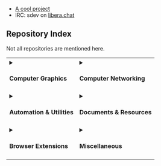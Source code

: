 - [A cool project](https://github.com/sujaldev/skylon)
- IRC: sdev on [libera.chat](https://libera.chat/)

## Repository Index

Not all repositories are mentioned here.

<table>
<tr>
<td>
<details>
<summary><h4>Computer Graphics</h4></summary>
<ul>
<li>
    <a href="https://github.com/sujaldev/skylon">skylon</a>:
    A browser rendering engine from scratch.
</li>
<li>
    <a href="https://github.com/sujaldev/lyn">lyn</a>:
    A programming language to create mathematical animations, made at a hackathon. 
</li>
<li>
    <a href="https://github.com/sujaldev/marktext-fixed">marktext-fixed</a>:
    An attempt at making a markdown editor.
</li>
<li>
    <a href="https://github.com/sujaldev/html-renderer">html-renderer</a>:
    A tiny markdown renderer to serve as the backend for the above project.
</li>
<li>
    <a href="https://github.com/sujaldev/skia-animations">skia-animations</a>:
    Random animations rendered with skia.
</li>
<li>
    <a href="https://github.com/sujaldev/manim-animations">manim-animations</a>:
    Animations I've made with manim.
</li>
</ul>
</details>
</td>
<td>
<details>
<summary><h4>Computer Networking</h4></summary>
<ul>
<li>
    <a href="https://github.com/sujaldev/ACT-intranet-report">act-intranet-report</a>:
    My first bug bounty report. tl;dr, A fancy LaTeX document to illustrate to my ISP why inter-customer communication
    in the ISP's intranet is bad.
</li>
<li>
    <a href="https://github.com/sujaldev/ngrok-chat">ngrok-chat</a>:
    Was intended to be a p2p chat program that bypasses NAT, but I pivoted to ngrok tunnels.
</li>
</ul>
</details>
</td>
</tr>

<tr>
<td>
<details>
<summary><h4>Automation & Utilities</h4></summary>
<ul>
<li>
    <a href="https://github.com/sujaldev/LaTeXHub">LaTeXHub</a>:
    Quickly compiles a PDF from your GitHub repository and publishes it on your website.
</li>
<li>
    <a href="https://github.com/sujaldev/fedora-post-install">fedora-post-install</a>:
    My fedora installation automated with ansible.
</li>
<li>
    <a href="https://github.com/sujaldev/gmsg">gmsg</a>:
    Convert images to a slideshow GIF.
</li>
<li>
    <a href="https://github.com/sujaldev/ghsync">ghsync</a>:
    Backup your GitHub repositories.
</li>
<li>
    <a href="https://github.com/sujaldev/stacklogin">stacklogin</a>:
    Github actions workflow to get the fanatic badge on stackoverflow.
</li>
<li>
    <a href="https://github.com/sujaldev/DUAS">DUAS</a>:
    Automatically shutdown your server if you have a dumb UPS.
</li>
<li>
    <a href="https://github.com/sujaldev/blackout-defender">blackout-defender</a>:
    A different approach to DUAS.
</li>
</ul>
</details>
</td>
<td>
<details>
<summary><h4>Documents & Resources</h4></summary>
<ul>
<li>
    <a href="https://github.com/sujaldev/resume">resume</a>:
    My resume.
</li>
<li>
    <a href="https://github.com/sujaldev/gsoc-proposal">gsoc-proposal</a>:
    My rejected GSoC proposal to mitmproxy (2023).
</li>
<li>
    <a href="https://github.com/sujaldev/gsoc-2023-calendar">gsoc-2023-calendar</a>:
    Calendar for GSoC 2023.
</li>
<li>
    <a href="https://github.com/sujaldev/ACT-intranet-report">act-intranet-report</a>:
    My first bug bounty report.
</li>
<li>
    <a href="https://github.com/sujaldev/awesome-resources">awesome-resources</a>:
    A list of various valuable resources about a variety of topics.
</li>
<li>
    <a href="https://github.com/sujaldev/school">school</a>:
    A static site where I hosted answers to CS assignments that were given in high school.
</li>
<li>
    <a href="https://github.com/xaviersrohini/results">xaviersrohini/results</a>:
    I ran a kind of "stateful bruteforce" on CBSE's website to fetch results of each and every student in my batch 
    and hosted it here.
</li>
</ul>
</details>
</td>
</tr>

<tr>
<td>
<details>
<summary><h4>Browser Extensions</h4></summary>
<ul>
<li>
    <a href="https://github.com/sujaldev/vistube">vistube</a>:
    I use this to hide everything except for the video tag on YouTube.
</li>
<li>
    <a href="https://github.com/sujaldev/competishun-pro">competishun-pro</a>:
    For JEE aspirants studying from competishun. Found an interesting exploit in their login mechanism.
</li>
</ul>
</details>
</td>
<td>
<details>
<summary><h4>Miscellaneous</h4></summary>
<ul>
<li><a href="https://github.com/sujaldev/failed-8bit-cpu-emulator">failed-8bit-cpu-emulator</a></li>
<li><a href="https://github.com/sujaldev/sql2pdf">sql2pdf</a></li>
<li><a href="https://github.com/sujaldev/wazirx-bot">wazirx-bot</a></li>
<li><a href="https://github.com/sujaldev/xmemo">xmemo</a></li>
<li><a href="https://github.com/sujaldev/onelink">onelink</a></li>
<li><a href="https://github.com/sujaldev/LaTeXWeb">LaTeXWeb</a></li>
<li><a href="https://github.com/sujaldev/swvim">swvim</a></li>
<li><a href="https://github.com/sujaldev/gflight-api">gflight-api</a></li>
</ul>
</details>
</td>
</tr>
</table>